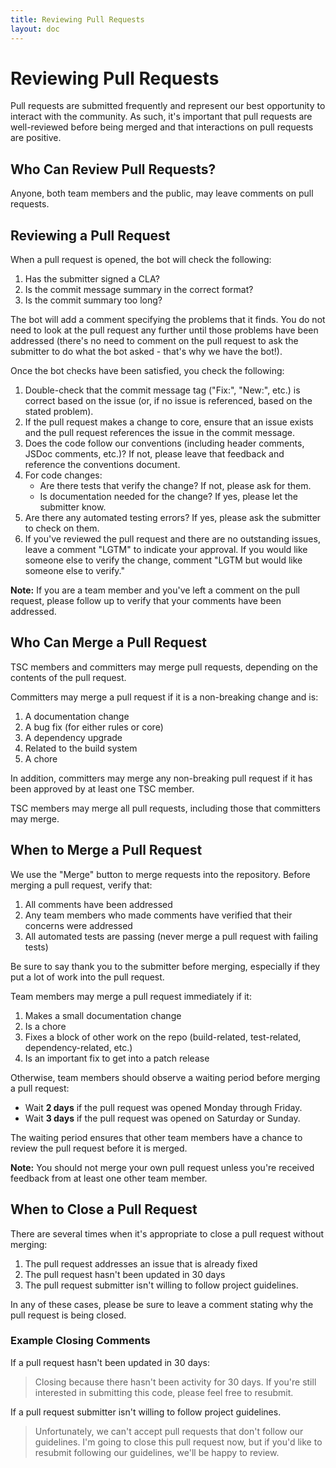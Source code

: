 ```yaml
---
title: Reviewing Pull Requests
layout: doc
---
```

<!-- Note: No pull requests accepted for this file. See README.md in the root directory for details. -->

# Reviewing Pull Requests

Pull requests are submitted frequently and represent our best opportunity to interact with the community. As such, it's important that pull requests are well-reviewed before being merged and that interactions on pull requests are positive.

## Who Can Review Pull Requests?

Anyone, both team members and the public, may leave comments on pull requests.

## Reviewing a Pull Request

When a pull request is opened, the bot will check the following:

1. Has the submitter signed a CLA?
1. Is the commit message summary in the correct format?
1. Is the commit summary too long?

The bot will add a comment specifying the problems that it finds. You do not need to look at the pull request any further until those problems have been addressed (there's no need to comment on the pull request to ask the submitter to do what the bot asked - that's why we have the bot!).

Once the bot checks have been satisfied, you check the following:

1. Double-check that the commit message tag ("Fix:", "New:", etc.) is correct based on the issue (or, if no issue is referenced, based on the stated problem).
1. If the pull request makes a change to core, ensure that an issue exists and the pull request references the issue in the commit message.
1. Does the code follow our conventions (including header comments, JSDoc comments, etc.)? If not, please leave that feedback and reference the conventions document.
1. For code changes:
    * Are there tests that verify the change? If not, please ask for them.
    * Is documentation needed for the change? If yes, please let the submitter know.
1. Are there any automated testing errors? If yes, please ask the submitter to check on them.
1. If you've reviewed the pull request and there are no outstanding issues, leave a comment "LGTM" to indicate your approval. If you would like someone else to verify the change, comment "LGTM but would like someone else to verify."

**Note:** If you are a team member and you've left a comment on the pull request, please follow up to verify that your comments have been addressed.

## Who Can Merge a Pull Request

TSC members and committers may merge pull requests, depending on the contents of the pull request.

Committers may merge a pull request if it is a non-breaking change and is:

1. A documentation change
1. A bug fix (for either rules or core)
1. A dependency upgrade
1. Related to the build system
1. A chore

In addition, committers may merge any non-breaking pull request if it has been approved by at least one TSC member.

TSC members may merge all pull requests, including those that committers may merge.

## When to Merge a Pull Request

We use the "Merge" button to merge requests into the repository. Before merging a pull request, verify that:

1. All comments have been addressed
1. Any team members who made comments have verified that their concerns were addressed
1. All automated tests are passing (never merge a pull request with failing tests)

Be sure to say thank you to the submitter before merging, especially if they put a lot of work into the pull request.

Team members may merge a pull request immediately if it:

1. Makes a small documentation change
1. Is a chore
1. Fixes a block of other work on the repo (build-related, test-related, dependency-related, etc.)
1. Is an important fix to get into a patch release

Otherwise, team members should observe a waiting period before merging a pull request:

* Wait **2 days** if the pull request was opened Monday through Friday.
* Wait **3 days** if the pull request was opened on Saturday or Sunday.

The waiting period ensures that other team members have a chance to review the pull request before it is merged.

**Note:** You should not merge your own pull request unless you're received feedback from at least one other team member.

## When to Close a Pull Request

There are several times when it's appropriate to close a pull request without merging:

1. The pull request addresses an issue that is already fixed
1. The pull request hasn't been updated in 30 days
1. The pull request submitter isn't willing to follow project guidelines.

In any of these cases, please be sure to leave a comment stating why the pull request is being closed.

### Example Closing Comments

If a pull request hasn't been updated in 30 days:

> Closing because there hasn't been activity for 30 days. If you're still interested in submitting this code, please feel free to resubmit.

If a pull request submitter isn't willing to follow project guidelines.

> Unfortunately, we can't accept pull requests that don't follow our guidelines. I'm going to close this pull request now, but if you'd like to resubmit following our guidelines, we'll be happy to review.
